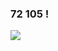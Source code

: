 ### 72 105 !

<a href="https://cs.yonsei.ac.kr/" target="_blank"><img src="https://img.shields.io/badge/Yonsei-2E2EFE?style=flat&logo=Yoast&logoColor=FFFFFF"/></a>

<!--
**parksungyongdev0101/parksungyongdev0101** is a ✨ _special_ ✨ repository because its `README.md` (this file) appears on your GitHub profile.

Here are some ideas to get you started:

- 🔭 I’m currently working on ...
- 🌱 I’m currently learning ...
- 👯 I’m looking to collaborate on ...
- 🤔 I’m looking for help with ...
- 💬 Ask me about ...
- 📫 How to reach me: ...
- 😄 Pronouns: ...
- ⚡ Fun fact: ...
-->
